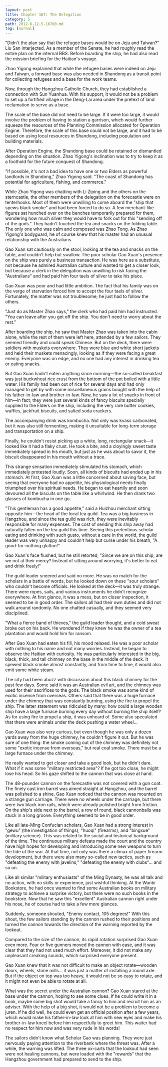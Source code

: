 ```yaml
---
layout: post
title: Chapter 167: The Delegation
category: 5
path: 2012-6-12-5-16700.md
tag: [normal]
---
```


"Didn't the plan say that the refugee bases would be on Jeju and Taiwan?" Liu San interjected. As a member of the Senate, he had roughly read the entire plan on the internal BBS. Before boarding the ship, he had also read the mission briefing for the Haitian's voyage.

Zhao Yigong explained that while the refugee bases were indeed on Jeju and Taiwan, a forward base was also needed in Shandong as a transit point for collecting refugees and a base for the work teams.

Now, through the Hangzhou Catholic Church, they had established a connection with Sun Yuanhua. With his support, it would not be a problem to set up a fortified village in the Deng-Lai area under the pretext of land reclamation to serve as a base.

The scale of the base did not need to be large. If it were too large, it would involve the problem of having to station a garrison, which would further squeeze the resources of the Planning Commission allocated for Operation Engine. Therefore, the scale of this base could not be large, and it had to be based on using local resources in Shandong, including population and building materials.

After Operation Engine, the Shandong base could be retained or dismantled depending on the situation. Zhao Yigong's inclination was to try to keep it as a foothold for the future conquest of Shandong.

"If possible, it's not a bad idea to have one or two Elders as powerful landlords in Shandong," Zhao Yigong said. "The coast of Shandong has potential for agriculture, fishing, and commerce."

While Zhao Yigong was chatting with Li Ziping and the others on the sterncastle, the other members of the delegation on the forecastle were on tenterhooks. Most of them were unwilling to come aboard the "ship that spews black smoke" and had been forced to do so. A few merchant-like figures sat hunched over on the benches temporarily prepared for them, wondering how much silver they would have to fork out for this "sending off of the gods." They hadn't touched the tea and snacks on the folding table. The only one who was calm and composed was Zhao Tong. As Zhao Yigong's bodyguard, he of course knew that his master had an unusual relationship with the Australians.

Gao Xuan sat cautiously on the stool, looking at the tea and snacks on the table, and couldn't help but swallow. The poor scholar Gao Xuan's presence on the ship was purely a business transaction. He was here as a substitute, not because he admired Australian culture and wanted to get a closer look, but because a clerk in the delegation was unwilling to risk facing the "Australians" and had paid him four taels of silver to take his place.

Gao Xuan was poor and had little ambition. The fact that his family was on the verge of starvation forced him to accept the four taels of silver. Fortunately, the matter was not troublesome; he just had to follow the others.

"Just do as Master Zhao says," the clerk who had paid him had instructed. "You can leave after you get off the ship. You don't need to worry about the rest."

After boarding the ship, he saw that Master Zhao was taken into the cabin alone, while the rest of them were left here, attended by a few sailors. They seemed friendly and could speak Chinese. But on the deck, there were soldiers with muskets everywhere. They wore blue and white short jackets and held their muskets menacingly, looking as if they were facing a great enemy. Everyone was on edge, and no one had any interest in drinking tea or eating snacks.

But Gao Xuan hadn't eaten anything since morning—the so-called breakfast was just buckwheat rice crust from the bottom of the pot boiled with a little water. His family had been out of rice for several days and had only managed to get by with some miscellaneous grains bought with the help of his father-in-law and brother-in-law. Now, he saw a lot of snacks in front of him—in fact, they were just several kinds of fancy biscuits specially supplied to the Elders on the ship, including the very rare butter cookies, waffles, jackfruit biscuits, and salted soda crackers.

The accompanying drink was kombucha. Not only was kvass carbonated, but it was also still fermenting, making it unsuitable for long-term storage and transportation on a ship.

Finally, he couldn't resist picking up a white, long, rectangular snack—it looked like it had a flaky crust. He took a bite, and a cloyingly sweet taste immediately spread in his mouth, but just as he was about to savor it, the biscuit disappeared in his mouth without a trace.

This strange sensation immediately stimulated his stomach, which immediately protested loudly. Soon, all kinds of biscuits had ended up in his stomach. At first, Gao Xuan was a little concerned about saving face, but seeing that everyone had no appetite, his physiological needs finally triumphed over his spiritual needs. He began to eat heartily and soon devoured all the biscuits on the table like a whirlwind. He then drank two glasses of kombucha in one go.

"This gentleman has a good appetite," said a Huizhou merchant sitting opposite him—the head of the local tea guild. Tea was a big business in Hangzhou, and since the tea guild was rich, they were inevitably responsible for many expenses. The cost of sending this ship away had naturally fallen on the tea guild this time. Seeing this pretentious scholar eating and drinking with such gusto, without a care in the world, the guild leader was very unhappy and couldn't help but curse under his breath, "A good-for-nothing glutton!"

Gao Xuan's face flushed, but he still retorted, "Since we are on this ship, are we not at their mercy? Instead of sitting around worrying, it's better to eat and drink freely!"

The guild leader sneered and said no more. He was no match for the scholars in a battle of words, but he looked down on these "sour scholars" who couldn't become officials. He looked at the deck—it was truly strange. There were ropes, sails, and various instruments he didn't recognize everywhere. At first glance, it was a mess, but on closer inspection, it seemed to be in good order. The sailors all had their own duties and did not walk around randomly. No one chatted casually, and they seemed very disciplined.

"What a fierce band of thieves," the guild leader thought, and a cold sweat broke out on his back. He wondered if they knew he was the owner of a tea plantation and would hold him for ransom.

After Gao Xuan had eaten his fill, his mood relaxed. He was a poor scholar with nothing to his name and not many worries. Instead, he began to observe the Haitian with curiosity. He was particularly interested in the big, black, thick, and tall chimney on the base in the middle of the deck. It spewed black smoke almost constantly, and from time to time, it would also emit some white steam.

The city had been abuzz with discussion about this black chimney for the past few days. Some said it was an Australian evil art, and the chimney was used for their sacrifices to the gods. The black smoke was some kind of exotic incense from overseas. Others said that there was a huge furnace under the chimney that was constantly burning, using the fire to propel the ship. The latter statement was ridiculed by many: how could a large wooden ship have a large furnace burning every day without burning the ship itself? As for using fire to propel a ship, it was unheard of. Some also speculated that there were animals under the deck pushing a water wheel...

Gao Xuan was also very curious, but even though he was only a dozen yards away from the huge chimney, he couldn't figure it out. But he was sure of one thing: the smoke coming out of the chimney was definitely not some "exotic incense from overseas," but real coal smoke. There must be a large furnace under the chimney.

He really wanted to get closer and take a good look, but he didn't dare. What if it was some "military restricted area"? If he got too close, he might lose his head. So his gaze shifted to the cannon that was close at hand.

The 48-pounder cannon on the forecastle was not covered with a gun coat. The finely cast iron barrel was aimed straight at Hangzhou, and the barrel was polished to a shine. Gao Xuan noticed that the cannon was mounted on a strange gun carriage. There were no wheels under the carriage, but there were two black iron rails, which were already polished bright from friction. On the ship's side next to the barrel, a row of round, black cannonballs was stuck in a long groove. Everything seemed to be in good order.

Like all late-Ming Confucian scholars, Gao Xuan had a strong interest in "gewu" (the investigation of things), "huoqi" (firearms), and "bingxue" (military science). This was related to the social and historical background of the time. The continuous military defeats made the court and the country have high hopes for developing and introducing some new weapons to turn the tide of the war. At that time, not only was there a climax of paper firearm development, but there were also many so-called new tactics, such as "defeating the enemy with javelins," "defeating the enemy with clubs"... and so on.

Like all similar "military enthusiasts" of the Ming Dynasty, he was all talk and no action, with no skills or experience, just wishful thinking. At the Wanbi Bookstore, he had once wanted to find some Australian books on military strategy to achieve a surprise victory, but there were no such books in the bookstore. Now that he saw this "excellent" Australian cannon right under his nose, he of course had to take a few more glances.

Suddenly, someone shouted, "Enemy contact, 105 degrees!" With this shout, the few sailors standing by the cannon rushed to their positions and turned the cannon towards the direction of the warning reported by the lookout.

Compared to the size of the cannon, its rapid rotation surprised Gao Xuan even more. Four or five gunners moved the cannon with ease, and it was clear that they had not used much effort. Moreover, it did not make any unpleasant creaking sounds, which surprised everyone present.

Gao Xuan knew that it was not difficult to make an object rotate—wooden doors, wheels, stone mills... it was just a matter of installing a round axle. But if the object on top was too heavy, it would not be so easy to rotate, and it might not even be able to rotate at all.

What was the secret under the Australian cannon? Gao Xuan stared at the base under the cannon, hoping to see some clues. If he could write it in a book, maybe some big shot would take a fancy to him and recruit him as an adviser. With the help of a big shot, it would not be a problem to become a juren. If he did well, he could even get an official position after a few years, which would make his father-in-law look at him with new eyes and make his brother-in-law kneel before him respectfully to greet him. This waiter had no respect for him now and was very rude in his words!

The sailors didn't know what Scholar Gao was planning. They were just nervously paying attention to the riverbank where the threat was. After a while, the warning was lifted. The three ox-carts that the lookout had seen were not hauling cannons, but were loaded with the "rewards" that the Hangzhou government had prepared to send to the ship.
